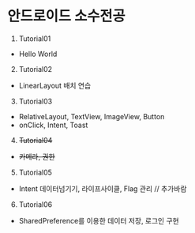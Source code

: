# 안드로이드 소수전공

1. Tutorial01
 - Hello World

2. Tutorial02
 - LinearLayout 배치 연습

3. Tutorial03
 - RelativeLayout, TextView, ImageView, Button
 - onClick, Intent, Toast

4. ~~Tutorial04~~
 - ~~카메라, 권한~~

5. Tutorial05
 - Intent 데이터넘기기, 라이프사이클, Flag 관리 // 추가바람

6. Tutorial06
 - SharedPreference를 이용한 데이터 저장, 로그인 구현
